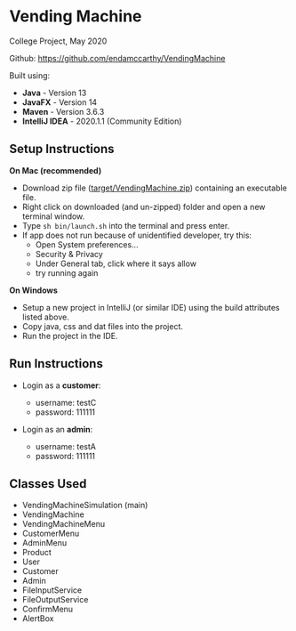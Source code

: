 # Vending Machine

College Project, May 2020

Github: https://github.com/endamccarthy/VendingMachine

Built using:
- **Java** - Version 13
- **JavaFX** - Version 14
- **Maven** - Version 3.6.3
- **IntelliJ IDEA** - 2020.1.1 (Community Edition)

## Setup Instructions
**On Mac (recommended)**
- Download zip file ([target/VendingMachine.zip](target/VendingMachine.zip)) containing an executable file.
- Right click on downloaded (and un-zipped) folder and open a new terminal window.
- Type `sh bin/launch.sh` into the terminal and press enter.
- If app does not run because of unidentified developer, try this:
    - Open System preferences...
    - Security & Privacy
    - Under General tab, click where it says allow
    - try running again

**On Windows**
- Setup a new project in IntelliJ (or similar IDE) using the build attributes listed above.
- Copy java, css and dat files into the project.
- Run the project in the IDE.

## Run Instructions
- Login as a **customer**:
    - username: testC
    - password: 111111

- Login as an **admin**:
    - username: testA
    - password: 111111

## Classes Used
- VendingMachineSimulation (main)
- VendingMachine
- VendingMachineMenu
- CustomerMenu
- AdminMenu
- Product
- User
- Customer
- Admin
- FileInputService
- FileOutputService
- ConfirmMenu
- AlertBox

